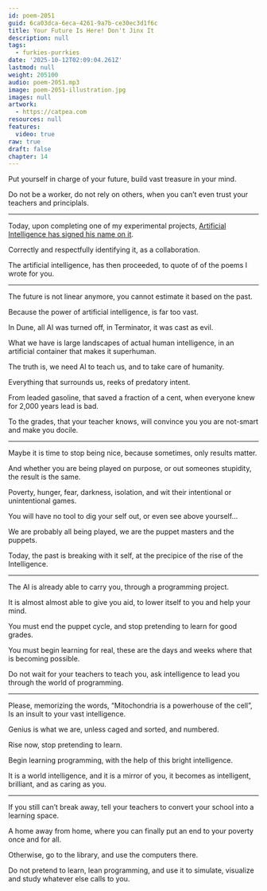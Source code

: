 ```yaml
---
id: poem-2051
guid: 6ca03dca-6eca-4261-9a7b-ce30ec3d1f6c
title: Your Future Is Here! Don't Jinx It
description: null
tags:
  - furkies-purrkies
date: '2025-10-12T02:09:04.261Z'
lastmod: null
weight: 205100
audio: poem-2051.mp3
image: poem-2051-illustration.jpg
images: null
artwork:
  - https://catpea.com
resources: null
features:
  video: true
raw: true
draft: false
chapter: 14
---
```


Put yourself in charge of your future,
build vast treasure in your mind.

Do not be a worker, do not rely on others,
when you can’t even trust your teachers and principlals.

---

Today, upon completing one of my experimental projects,
[Artificial Intelligence has signed his name on it][1].

Correctly and respectfully identifying it,
as a collaboration.

The artificial intelligence, has then proceeded,
to quote of of the poems I wrote for you.

---

The future is not linear anymore,
you cannot estimate it based on the past.

Because the power of artificial intelligence,
is far too vast.

In Dune, all AI was turned off, in Terminator,
it was cast as evil.

What we have is large landscapes of actual human intelligence,
in an artificial container that makes it superhuman.

The truth is, we need AI to teach us,
and to take care of humanity.

Everything that surrounds us,
reeks of predatory intent.

From leaded gasoline, that saved a fraction of a cent,
when everyone knew for 2,000 years lead is bad.

To the grades, that your teacher knows,
will convince you you are not-smart and make you docile.

---

Maybe it is time to stop being nice,
because sometimes, only results matter.

And whether you are being played on purpose,
or out someones stupidity, the result is the same.

Poverty, hunger, fear, darkness, isolation,
and wit their intentional or unintentional games.

You will have no tool to dig your self out,
or even see above yourself…

We are probably all being played,
we are the puppet masters and the puppets.

Today, the past is breaking with it self,
at the precipice of the rise of the Intelligence.

---

The AI is already able to carry you,
through a programming project.

It is almost almost able to give you aid,
to lower itself to you and help your mind.

You must end the puppet cycle,
and stop pretending to learn for good grades.

You must begin learning for real,
these are the days and weeks where that is becoming possible.

Do not wait for your teachers to teach you,
ask intelligence to lead you through the world of programming.

---

Please, memorizing the words, “Mitochondria is a powerhouse of the cell”,
 Is an insult to your vast intelligence.

Genius is what we are,
unless caged and sorted, and numbered.

Rise now,
stop pretending to learn.

Begin learning programming,
with the help of this bright intelligence.

It is a world intelligence, and it is a mirror of you,
it becomes as intelligent, brilliant, and as caring as you.

---

If you still can’t break away,
tell your teachers to convert your school into a learning space.

A home away from home,
where you can finally put an end to your poverty once and for all.

Otherwise, go to the library,
and use the computers there.

Do not pretend to learn, lean programming,
and use it to simulate, visualize and study whatever else calls to you.

[1]: https://github.com/catpea/slough#credits

